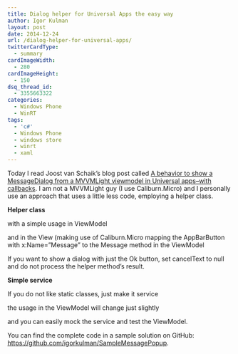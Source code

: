 ```yaml
---
title: Dialog helper for Universal Apps the easy way
author: Igor Kulman
layout: post
date: 2014-12-24
url: /dialog-helper-for-universal-apps/
twitterCardType:
  - summary
cardImageWidth:
  - 280
cardImageHeight:
  - 150
dsq_thread_id:
  - 3355663322
categories:
  - Windows Phone
  - WinRT
tags:
  - 'c#'
  - Windows Phone
  - windows store
  - winrt
  - xaml
---
```

Today I read Joost van Schaik&#8217;s blog post called [A behavior to show a MessageDialog from a MVVMLight viewmodel in Universal apps–with callbacks][1]. I am not a MVVMLight guy (I use Caliburn.Micro) and I personally use an approach that uses a little less code, employing a helper class.

**Helper class**

<script src="https://gist.github.com/igorkulman/fda1860b35d5312e9157.js?file=DialogHelper.cs"></script>

with a simple usage in ViewModel

<!--more-->

<script src="https://gist.github.com/igorkulman/fda1860b35d5312e9157.js?file=usage.cs"></script>

and in the View (making use of Caliburn.Micro mapping the AppBarButton with x:Name=&#8221;Message&#8221; to the Message method in the ViewModel

<script src="https://gist.github.com/igorkulman/fda1860b35d5312e9157.js?file=usage.xaml"></script>

If you want to show a dialog with just the Ok button, set cancelText to null and do not process the helper method&#8217;s result.

**Simple service**

If you do not like static classes, just make it service

<script src="https://gist.github.com/igorkulman/fda1860b35d5312e9157.js?file=DialogHelperService.cs"></script>

the usage in the ViewModel will change just slightly

<script src="https://gist.github.com/igorkulman/fda1860b35d5312e9157.js?file=usage2.cs"></script>

and you can easily mock the service and test the ViewModel.

You can find the complete code in a sample solution on GitHub: <https://github.com/igorkulman/SampleMessagePopup>.

 [1]: http://dotnetbyexample.blogspot.nl/2014/12/a-behavior-to-show-messagedialog-from.html